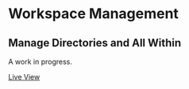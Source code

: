Workspace Management
============

Manage Directories and All Within
--------------------

A work in progress.

[Live View](https://workspaace.herokuapp.com/ "Workspace Management")
